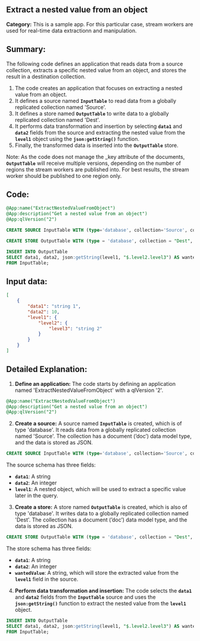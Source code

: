 ## Extract a nested value from an object

**Category:** This is a sample app. For this particular case, stream workers are used for real-time data extractionn and manipulation.

## Summary:
The following code defines an application that reads data from a source collection, extracts a specific nested value from an object, and stores the result in a destination collection.

1. The code creates an application that focuses on extracting a nested value from an object.
2. It defines a source named **`InputTable`** to read data from a globally replicated collection named 'Source'.
3. It defines a store named **`OutputTable`** to write data to a globally replicated collection named 'Dest'.
4. It performs data transformation and insertion by selecting **`data1`** and **`data2`** fields from the source and extracting the nested value from the **`level1`** object using the **`json:getString()`** function.
5. Finally, the transformed data is inserted into the **`OutputTable`** store.

Note: As the code does not manage the _key attribute of the documents, **`OutputTable`** will receive multiple versions, depending on the number of regions the stream workers are published into. For best results, the stream worker should be published to one region only.

## Code:

```sql
@App:name("ExtractNestedValueFromObject")
@App:description("Get a nested value from an object")
@App:qlVersion("2")

CREATE SOURCE InputTable WITH (type='database', collection='Source', collection.type='doc', replication.type='global', map.type='json') (data1 string, data2 int, level1 object);

CREATE STORE OutputTable WITH (type = 'database', collection = "Dest", collection.type="doc", replication.type="global", map.type='json') (data1 string, data2 int, wantedValue string);

INSERT INTO OutputTable
SELECT data1, data2, json:getString(level1, "$.level2.level3") AS wantedValue
FROM InputTable;
```

## Input data:

```json
[
    {
        "data1": "string 1",
        "data2": 10,
        "level1": {
            "level2": {
                "level3": "string 2"
            }
        }
    }
]
```

## Detailed Explanation:

1. **Define an application:**
The code starts by defining an application named 'ExtractNestedValueFromObject' with a qlVersion '2'.

```sql
@App:name("ExtractNestedValueFromObject")
@App:description("Get a nested value from an object")
@App:qlVersion("2")
```

2. **Create a source:**
A source named **`InputTable`** is created, which is of type 'database'. It reads data from a globally replicated collection named 'Source'. The collection has a document (’doc’) data model type, and the data is stored as JSON.

```sql
CREATE SOURCE InputTable WITH (type='database', collection='Source', collection.type='doc', replication.type='global', map.type='json') (data1 string, data2 int, level1 object);
```

The source schema has three fields:

- **`data1`**: A string
- **`data2`**: An integer
- **`level1`**: A nested object, which will be used to extract a specific value later in the query.

3. **Create a store:**
A store named **`OutputTable`** is created, which is also of type 'database'. It writes data to a globally replicated collection named 'Dest'. The collection has a document (’doc’) data model type, and the data is stored as JSON.

```sql
CREATE STORE OutputTable WITH (type = 'database', collection = "Dest", collection.type="doc", replication.type="global", map.type='json') (data1 string, data2 int, wantedValue string);
```

The store schema has three fields:

- **`data1`**: A string
- **`data2`**: An integer
- **`wantedValue`**: A string, which will store the extracted value from the **`level1`** field in the source.

4. **Perform data transformation and insertion:**
The code selects the **`data1`** and **`data2`** fields from the **`InputTable`** source and uses the **`json:getString()`** function to extract the nested value from the **`level1`** object.

```sql
INSERT INTO OutputTable
SELECT data1, data2, json:getString(level1, "$.level2.level3") AS wantedValue
FROM InputTable;
```